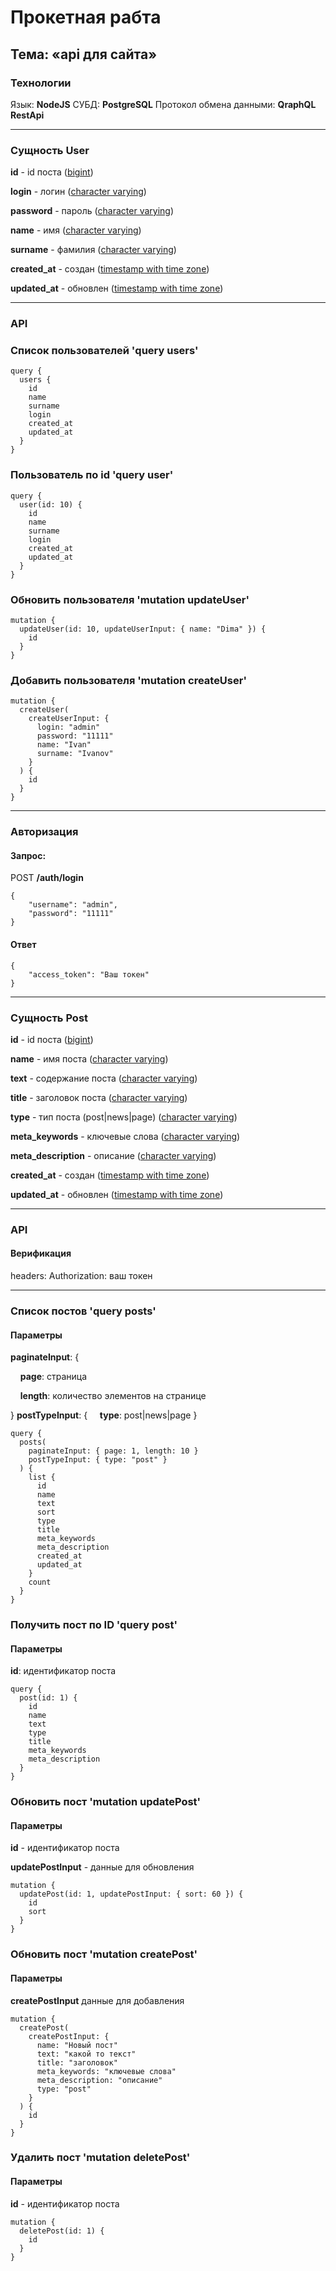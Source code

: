 # Прокетная рабта

## Тема: «api для сайта»

### Технологии

Язык: **NodeJS**
СУБД: **PostgreSQL**
Протокол обмена данными: **QraphQL RestApi**

---

### Сущность User

**id** - id поста (<ins>bigint</ins>)

**login** - логин (<ins>character varying</ins>)

**password** - пароль (<ins>character varying</ins>)

**name** - имя (<ins>character varying</ins>)

**surname** - фамилия (<ins>character varying</ins>)

**created_at** - создан (<ins>timestamp with time zone</ins>)

**updated_at** - обновлен (<ins>timestamp with time zone</ins>)

---

### API

### Список пользователей 'query users'

```gql
query {
  users {
    id
    name
    surname
    login
    created_at
    updated_at
  }
}
```

### Пользователь по id 'query user'

```gql
query {
  user(id: 10) {
    id
    name
    surname
    login
    created_at
    updated_at
  }
}
```

### Обновить пользователя 'mutation updateUser'

```gql
mutation {
  updateUser(id: 10, updateUserInput: { name: "Dima" }) {
    id
  }
}
```

### Добавить пользователя 'mutation createUser'

```gql
mutation {
  createUser(
    createUserInput: {
      login: "admin"
      password: "11111"
      name: "Ivan"
      surname: "Ivanov"
    }
  ) {
    id
  }
}
```

---

### Авторизация

#### Запрос:

POST **/auth/login**

```
{
	"username": "admin",
	"password": "11111"
}
```

#### Ответ

```
{
	"access_token": "Ваш токен"
}
```

---

### Сущность Post

**id** - id поста (<ins>bigint</ins>)

**name** - имя поста (<ins>character varying</ins>)

**text** - содержание поста (<ins>character varying</ins>)

**title** - заголовок поста (<ins>character varying</ins>)

**type** - тип поста (post|news|page) (<ins>character varying</ins>)

**meta_keywords** - ключевые слова (<ins>character varying</ins>)

**meta_description** - описание (<ins>character varying</ins>)

**created_at** - создан (<ins>timestamp with time zone</ins>)

**updated_at** - обновлен (<ins>timestamp with time zone</ins>)

---

### API

#### Верификация

headers:
Authorization: ваш токен

---

### Список постов 'query posts'

#### Параметры

**paginateInput**:
{

&nbsp;&nbsp;&nbsp;&nbsp;**page**: страница

&nbsp;&nbsp;&nbsp;&nbsp;**length**: количество элементов на странице

}
**postTypeInput**:
{
&nbsp;&nbsp;&nbsp;&nbsp;**type**: post|news|page
}

```gql
query {
  posts(
    paginateInput: { page: 1, length: 10 }
    postTypeInput: { type: "post" }
  ) {
    list {
      id
      name
      text
      sort
      type
      title
      meta_keywords
      meta_description
      created_at
      updated_at
    }
    count
  }
}
```

### Получить пост по ID 'query post'

#### Параметры

**id**: идентификатор поста

```gql
query {
  post(id: 1) {
    id
    name
    text
    type
    title
    meta_keywords
    meta_description
  }
}
```

### Обновить пост 'mutation updatePost'

#### Параметры

**id** - идентификатор поста

**updatePostInput** - данные для обновления

```gql
mutation {
  updatePost(id: 1, updatePostInput: { sort: 60 }) {
    id
    sort
  }
}
```

### Обновить пост 'mutation createPost'

#### Параметры

**createPostInput** данные для добавления

```gql
mutation {
  createPost(
    createPostInput: {
      name: "Новый пост"
      text: "какой то текст"
      title: "заголовок"
      meta_keywords: "ключевые слова"
      meta_description: "описание"
      type: "post"
    }
  ) {
    id
  }
}
```

### Удалить пост 'mutation deletePost'

#### Параметры

**id** - идентификатор поста

```gql
mutation {
  deletePost(id: 1) {
    id
  }
}
```
